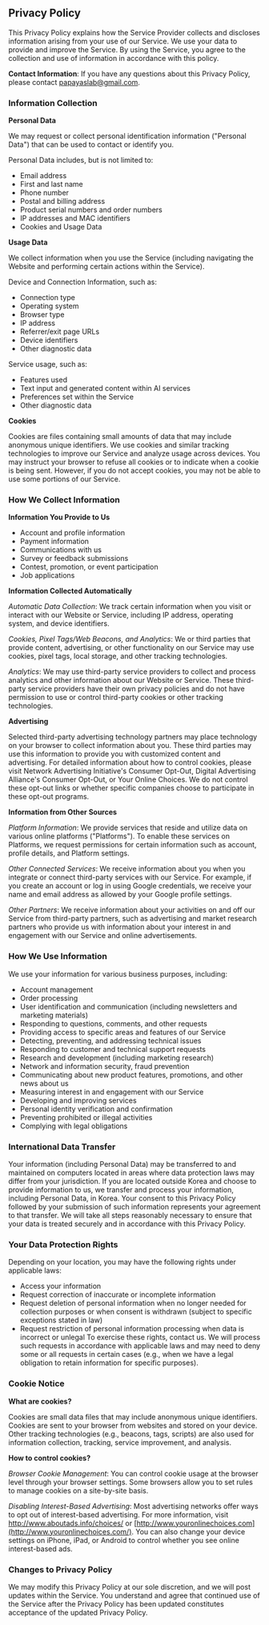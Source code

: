 ## **Privacy Policy**

This Privacy Policy explains how the Service Provider collects and discloses information arising from your use of our Service. We use your data to provide and improve the Service. By using the Service, you agree to the collection and use of information in accordance with this policy.

**Contact Information**:
If you have any questions about this Privacy Policy, please contact [papayaslab@gmail.com](mailto:papayaslab@gmail.com).

### **Information Collection**

**Personal Data**

We may request or collect personal identification information ("Personal Data") that can be used to contact or identify you.

Personal Data includes, but is not limited to:

- Email address
- First and last name
- Phone number
- Postal and billing address
- Product serial numbers and order numbers
- IP addresses and MAC identifiers
- Cookies and Usage Data

**Usage Data**

We collect information when you use the Service (including navigating the Website and performing certain actions within the Service).

Device and Connection Information, such as:

- Connection type
- Operating system
- Browser type
- IP address
- Referrer/exit page URLs
- Device identifiers
- Other diagnostic data

Service usage, such as:

- Features used
- Text input and generated content within AI services
- Preferences set within the Service
- Other diagnostic data

**Cookies**

Cookies are files containing small amounts of data that may include anonymous unique identifiers. We use cookies and similar tracking technologies to improve our Service and analyze usage across devices. You may instruct your browser to refuse all cookies or to indicate when a cookie is being sent. However, if you do not accept cookies, you may not be able to use some portions of our Service.

### **How We Collect Information**

**Information You Provide to Us**

- Account and profile information
- Payment information
- Communications with us
- Survey or feedback submissions
- Contest, promotion, or event participation
- Job applications

**Information Collected Automatically**

*Automatic Data Collection*: We track certain information when you visit or interact with our Website or Service, including IP address, operating system, and device identifiers.

*Cookies, Pixel Tags/Web Beacons, and Analytics*: We or third parties that provide content, advertising, or other functionality on our Service may use cookies, pixel tags, local storage, and other tracking technologies.

*Analytics*: We may use third-party service providers to collect and process analytics and other information about our Website or Service. These third-party service providers have their own privacy policies and do not have permission to use or control third-party cookies or other tracking technologies.

**Advertising**

Selected third-party advertising technology partners may place technology on your browser to collect information about you. These third parties may use this information to provide you with customized content and advertising. For detailed information about how to control cookies, please visit Network Advertising Initiative's Consumer Opt-Out, Digital Advertising Alliance's Consumer Opt-Out, or Your Online Choices. We do not control these opt-out links or whether specific companies choose to participate in these opt-out programs.

**Information from Other Sources**

*Platform Information*: We provide services that reside and utilize data on various online platforms ("Platforms"). To enable these services on Platforms, we request permissions for certain information such as account, profile details, and Platform settings.

*Other Connected Services*: We receive information about you when you integrate or connect third-party services with our Service. For example, if you create an account or log in using Google credentials, we receive your name and email address as allowed by your Google profile settings.

*Other Partners*: We receive information about your activities on and off our Service from third-party partners, such as advertising and market research partners who provide us with information about your interest in and engagement with our Service and online advertisements.

### **How We Use Information**

We use your information for various business purposes, including:

- Account management
- Order processing
- User identification and communication (including newsletters and marketing materials)
- Responding to questions, comments, and other requests
- Providing access to specific areas and features of our Service
- Detecting, preventing, and addressing technical issues
- Responding to customer and technical support requests
- Research and development (including marketing research)
- Network and information security, fraud prevention
- Communicating about new product features, promotions, and other news about us
- Measuring interest in and engagement with our Service
- Developing and improving services
- Personal identity verification and confirmation
- Preventing prohibited or illegal activities
- Complying with legal obligations

### **International Data Transfer**

Your information (including Personal Data) may be transferred to and maintained on computers located in areas where data protection laws may differ from your jurisdiction.
If you are located outside Korea and choose to provide information to us, we transfer and process your information, including Personal Data, in Korea.
Your consent to this Privacy Policy followed by your submission of such information represents your agreement to that transfer. We will take all steps reasonably necessary to ensure that your data is treated securely and in accordance with this Privacy Policy.

### **Your Data Protection Rights**

Depending on your location, you may have the following rights under applicable laws:

- Access your information
- Request correction of inaccurate or incomplete information
- Request deletion of personal information when no longer needed for collection purposes or when consent is withdrawn (subject to specific exceptions stated in law)
- Request restriction of personal information processing when data is incorrect or unlegal
To exercise these rights, contact us. We will process such requests in accordance with applicable laws and may need to deny some or all requests in certain cases (e.g., when we have a legal obligation to retain information for specific purposes).

### **Cookie Notice**

**What are cookies?**

Cookies are small data files that may include anonymous unique identifiers. Cookies are sent to your browser from websites and stored on your device. Other tracking technologies (e.g., beacons, tags, scripts) are also used for information collection, tracking, service improvement, and analysis.

**How to control cookies?**

*Browser Cookie Management*:
You can control cookie usage at the browser level through your browser settings. Some browsers allow you to set rules to manage cookies on a site-by-site basis.

*Disabling Interest-Based Advertising*:
Most advertising networks offer ways to opt out of interest-based advertising. For more information, visit http://www.aboutads.info/choices/ or [http://www.youronlinechoices.com](http://www.youronlinechoices.com/). You can also change your device settings on iPhone, iPad, or Android to control whether you see online interest-based ads.

### **Changes to Privacy Policy**

We may modify this Privacy Policy at our sole discretion, and we will post updates within the Service. You understand and agree that continued use of the Service after the Privacy Policy has been updated constitutes acceptance of the updated Privacy Policy.